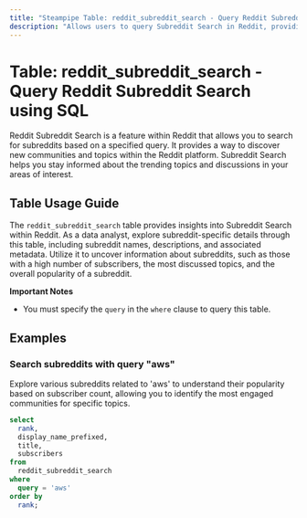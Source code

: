 ```yaml
---
title: "Steampipe Table: reddit_subreddit_search - Query Reddit Subreddit Search using SQL"
description: "Allows users to query Subreddit Search in Reddit, providing insights into the search results of subreddits based on a specified query."
---
```


# Table: reddit_subreddit_search - Query Reddit Subreddit Search using SQL

Reddit Subreddit Search is a feature within Reddit that allows you to search for subreddits based on a specified query. It provides a way to discover new communities and topics within the Reddit platform. Subreddit Search helps you stay informed about the trending topics and discussions in your areas of interest.

## Table Usage Guide

The `reddit_subreddit_search` table provides insights into Subreddit Search within Reddit. As a data analyst, explore subreddit-specific details through this table, including subreddit names, descriptions, and associated metadata. Utilize it to uncover information about subreddits, such as those with a high number of subscribers, the most discussed topics, and the overall popularity of a subreddit.

**Important Notes**
- You must specify the `query` in the `where` clause to query this table.

## Examples

### Search subreddits with query "aws"
Explore various subreddits related to 'aws' to understand their popularity based on subscriber count, allowing you to identify the most engaged communities for specific topics.

```sql
select
  rank,
  display_name_prefixed,
  title,
  subscribers
from
  reddit_subreddit_search
where
  query = 'aws'
order by
  rank;
```